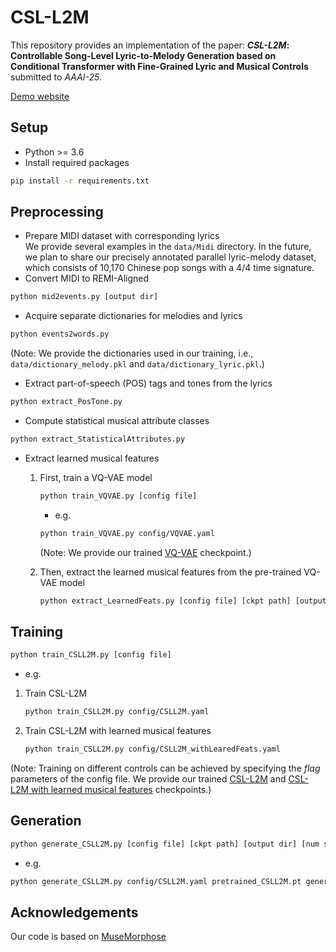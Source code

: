 # CSL-L2M

This repository provides an implementation of the paper:
**_CSL-L2M_: Controllable Song-Level Lyric-to-Melody Generation based on Conditional Transformer with Fine-Grained Lyric and Musical Controls**
submitted to _AAAI-25_.  

[Demo website](https://sites.google.com/view/csl-l2m/)

## Setup
* Python >= 3.6
* Install required packages
```bash
pip install -r requirements.txt
```

## Preprocessing
* Prepare MIDI dataset with corresponding lyrics  
We provide several examples in the `data/Midi` directory. In the future, we plan to share our precisely annotated parallel lyric-melody dataset, which consists of 10,170 Chinese pop songs with a 4/4 time signature.  
* Convert MIDI to REMI-Aligned 
```bash
python mid2events.py [output dir]  
```
* Acquire separate dictionaries for melodies and lyrics
```bash
python events2words.py   
```
(Note: We provide the dictionaries used in our training, i.e., `data/dictionary_melody.pkl` and `data/dictionary_lyric.pkl`.)  

* Extract part-of-speech (POS) tags and tones from the lyrics  
```bash
python extract_PosTone.py  
```
* Compute statistical musical attribute classes 
```bash
python extract_StatisticalAttributes.py  
```
* Extract learned musical features  
   1. First, train a VQ-VAE model
      ```bash
      python train_VQVAE.py [config file]
      ```
      * e.g.
      ```bash
      python train_VQVAE.py config/VQVAE.yaml
      ```
      (Note: We provide our trained [VQ-VAE](https://drive.google.com/file/d/1xyvK3Hasd8IdBa1m4RPTP30eiGZaJyTj/view?usp=drive_link) checkpoint.)
      
   3. Then, extract the learned musical features from the pre-trained VQ-VAE model
      ```bash
      python extract_LearnedFeats.py [config file] [ckpt path] [output dir]
      ```

## Training
```bash
python train_CSLL2M.py [config file]
```
* e.g.
1. Train CSL-L2M
   ```bash
   python train_CSLL2M.py config/CSLL2M.yaml
   ```
3. Train CSL-L2M with learned musical features
   ```bash
   python train_CSLL2M.py config/CSLL2M_withLearedFeats.yaml
   ```
(Note: Training on different controls can be achieved by specifying the _flag_ parameters of the config file. We provide our trained [CSL-L2M](https://drive.google.com/file/d/1ylVTiDd_fwif2ISQzn9bxxYSkfEzXjQu/view?usp=drive_link) and [CSL-L2M with learned musical features](https://drive.google.com/file/d/1U6xazAovM7Yp5d-DtxrzhsF_3NDDIZs2/view?usp=drive_link) checkpoints.)  


## Generation
```bash
python generate_CSLL2M.py [config file] [ckpt path] [output dir] [num songs] [num samples per song]
```
* e.g.
```bash
python generate_CSLL2M.py config/CSLL2M.yaml pretrained_CSLL2M.pt generated_midis/ 1 5
```

## Acknowledgements
Our code is based on [MuseMorphose](https://github.com/YatingMusic/MuseMorphose/)








